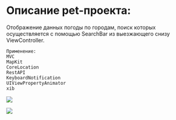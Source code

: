 # Описание pet-проекта:

Отображение данных погоды по городам, поиск которых осуществляется с помощью SearchBar из выезжающего снизу ViewController.

```
Применение:
MVC
MapKit
CoreLocation
RestAPI
KeyboardNotification
UIViewPropertyAnimator
xib 
```

![](images/github-small.png)


![](https://user-images.githubusercontent.com/76910221/143735090-17984421-886b-4291-b3c2-1483e9c2d692.png|width=100)
